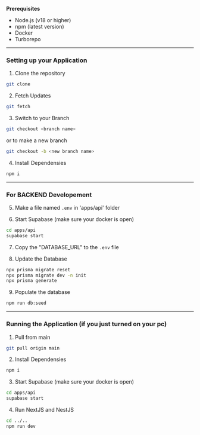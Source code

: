 **Prerequisites**
- Node.js (v18 or higher)
- npm (latest version)
- Docker
- Turborepo
------------

### Setting up your Application


1. Clone the repository
```bash
git clone
```

2. Fetch Updates
```bash
git fetch
```

3. Switch to your Branch
```bash
git checkout <branch name>
```
or to make a new branch
```bash
git checkout -b <new branch name>
```

4. Install Dependensies
```bash
npm i
```
------------
### For BACKEND Developement 
5. Make a file named `.env` in 'apps/api' folder

6. Start Supabase (make sure your docker is open)
```bash
cd apps/api
supabase start
```

7. Copy the "DATABASE_URL" to the `.env` file

8. Update the Database
```bash
npx prisma migrate reset
npx prisma migrate dev -n init
npx prisma generate
```

9. Populate the database
```bash
npm run db:seed
```
------------
### Running the Application (if you just turned on your pc)
1. Pull from main
```bash
git pull origin main
```

2. Install Dependensies
```bash
npm i
```

3. Start Supabase (make sure your docker is open)
```bash
cd apps/api
supabase start
```

4. Run NextJS and NestJS
```bash
cd ../..
npm run dev
```







